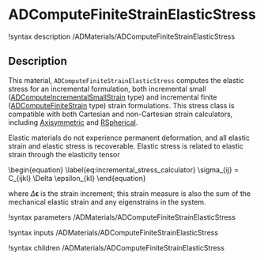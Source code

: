 # ADComputeFiniteStrainElasticStress

!syntax description /ADMaterials/ADComputeFiniteStrainElasticStress<RESIDUAL>

## Description

This material, `ADComputeFiniteStrainElasticStress` computes the elastic stress
for an incremental formulation, both incremental small
([ADComputeIncrementalSmallStrain](/ADComputeIncrementalSmallStrain.md) type) and
incremental finite ([ADComputeFiniteStrain](/ADComputeFiniteStrain.md) type)
strain formulations. This stress class is compatible with both Cartesian and
non-Cartesian strain calculators, including
[Axisymmetric](/ADComputeAxisymmetricRZFiniteStrain.md) and
[RSpherical](/ADComputeRSphericalFiniteStrain.md).

Elastic materials do not experience permanent deformation, and all elastic
strain and elastic stress is recoverable. Elastic stress is related to elastic
strain through the elasticity tensor

\begin{equation}
  \label{eq:incremental_stress_calculator}
  \sigma_{ij} = C_{ijkl} \Delta \epsilon_{kl}
\end{equation}

where $\Delta \boldsymbol{\epsilon}$ is the strain increment; this strain
measure is also the sum of the mechanical elastic strain and any eigenstrains in
the system.

!syntax parameters /ADMaterials/ADComputeFiniteStrainElasticStress<RESIDUAL>

!syntax inputs /ADMaterials/ADComputeFiniteStrainElasticStress<RESIDUAL>

!syntax children /ADMaterials/ADComputeFiniteStrainElasticStress<RESIDUAL>
